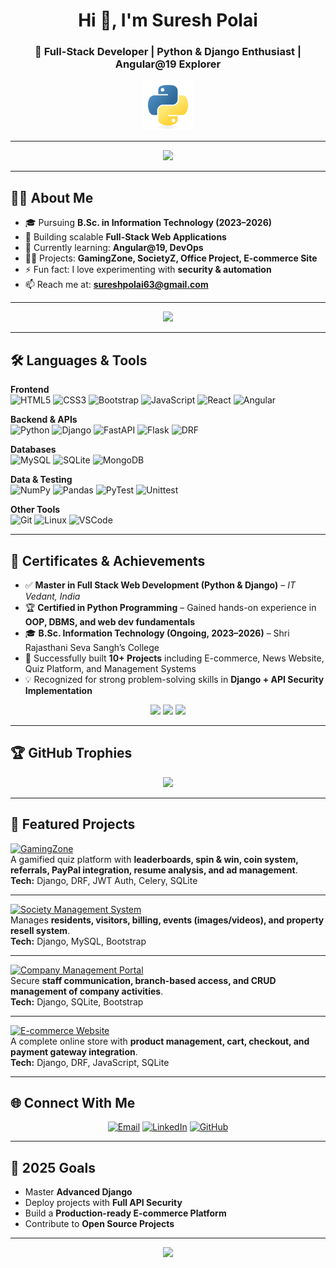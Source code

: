 <h1 align="center">Hi 👋, I'm Suresh Polai</h1>
<h3 align="center">🚀 Full-Stack Developer | Python & Django Enthusiast | Angular@19 Explorer</h3>

<p align="center">
  <img src="https://raw.githubusercontent.com/devicons/devicon/master/icons/python/python-original.svg" width="80"/>
</p>

---

<p align="center">
  <img src="https://skillicons.dev/icons?i=vscode,html,css,js,react,angular,bootstrap,python,django,fastapi,mysql,sqlite,mongodb,aws,devops,git,github,linux" />
</p>


---

## 🧑‍💻 About Me  

- 🎓 Pursuing **B.Sc. in Information Technology (2023–2026)**  
- 🔭 Building scalable **Full-Stack Web Applications**  
- 🌱 Currently learning: **Angular@19, DevOps**  
- 👨‍💻 Projects: **GamingZone, SocietyZ, Office Project, E-commerce Site**  
- ⚡ Fun fact: I love experimenting with **security & automation**  
- 📫 Reach me at: **sureshpolai63@gmail.com**  

---

<p align="center">
  <img src="https://skillicons.dev/icons?i=vscode,html,css,js,react,python,django,fastapi,mysql,sqlite,bootstrap,git,github,linux,angular,mongodb,aws,devops" />
</p>

---

## 🛠️ Languages & Tools  

**Frontend**  
![HTML5](https://img.shields.io/badge/html5-E34F26?style=for-the-badge&logo=html5&logoColor=white) 
![CSS3](https://img.shields.io/badge/css3-1572B6?style=for-the-badge&logo=css3&logoColor=white) 
![Bootstrap](https://img.shields.io/badge/bootstrap-7952B3?style=for-the-badge&logo=bootstrap&logoColor=white) 
![JavaScript](https://img.shields.io/badge/javascript-F7DF1E?style=for-the-badge&logo=javascript&logoColor=black) 
![React](https://img.shields.io/badge/react-20232A?style=for-the-badge&logo=react&logoColor=61DAFB) 
![Angular](https://img.shields.io/badge/angular-DD0031?style=for-the-badge&logo=angular&logoColor=white)  

**Backend & APIs**  
![Python](https://img.shields.io/badge/python-3776AB?style=for-the-badge&logo=python&logoColor=white) 
![Django](https://img.shields.io/badge/django-092E20?style=for-the-badge&logo=django&logoColor=white) 
![FastAPI](https://img.shields.io/badge/FastAPI-009688?style=for-the-badge&logo=fastapi&logoColor=white) 
![Flask](https://img.shields.io/badge/flask-000000?style=for-the-badge&logo=flask&logoColor=white) 
![DRF](https://img.shields.io/badge/Django%20REST-ff1709?style=for-the-badge&logo=django&logoColor=white&labelColor=gray)  

**Databases**  
![MySQL](https://img.shields.io/badge/mysql-4479A1?style=for-the-badge&logo=mysql&logoColor=white) 
![SQLite](https://img.shields.io/badge/sqlite-003B57?style=for-the-badge&logo=sqlite&logoColor=white) 
![MongoDB](https://img.shields.io/badge/mongodb-47A248?style=for-the-badge&logo=mongodb&logoColor=white)  

**Data & Testing**  
![NumPy](https://img.shields.io/badge/numpy-013243?style=for-the-badge&logo=numpy&logoColor=white) 
![Pandas](https://img.shields.io/badge/pandas-150458?style=for-the-badge&logo=pandas&logoColor=white) 
![PyTest](https://img.shields.io/badge/pytest-0A9EDC?style=for-the-badge&logo=pytest&logoColor=white) 
![Unittest](https://img.shields.io/badge/unittest-FF6F00?style=for-the-badge&logo=python&logoColor=white)  

**Other Tools**  
![Git](https://img.shields.io/badge/git-F05033?style=for-the-badge&logo=git&logoColor=white) 
![Linux](https://img.shields.io/badge/linux-FCC624?style=for-the-badge&logo=linux&logoColor=black) 
![VSCode](https://img.shields.io/badge/vscode-007ACC?style=for-the-badge&logo=visualstudiocode&logoColor=white)  

---

## 🏅 Certificates & Achievements  

- ✅ **Master in Full Stack Web Development (Python & Django)** – *IT Vedant, India*  
- 🏆 **Certified in Python Programming** – Gained hands-on experience in **OOP, DBMS, and web dev fundamentals**  
- 🎓 **B.Sc. Information Technology (Ongoing, 2023–2026)** – Shri Rajasthani Seva Sangh’s College  
- 🚀 Successfully built **10+ Projects** including E-commerce, News Website, Quiz Platform, and Management Systems  
- 💡 Recognized for strong problem-solving skills in **Django + API Security Implementation**  

<p align="center">
  <img src="https://img.shields.io/badge/FullStack-Python%20%7C%20Django-blue?style=for-the-badge&logo=python&logoColor=white" />
  <img src="https://img.shields.io/badge/Certified-Python%20Developer-green?style=for-the-badge&logo=python&logoColor=white" />
  <img src="https://img.shields.io/badge/Projects-10%2B-orange?style=for-the-badge&logo=github&logoColor=white" />
</p>

---

## 🏆 GitHub Trophies  

<p align="center">
  <img src="https://github-profile-trophy.vercel.app/?username=sureshdulupolai&theme=tokyonight&no-bg=true&margin-w=15" />
</p>

---

## 🚀 Featured Projects  

[![GamingZone](https://img.shields.io/badge/🎮%20GamingZone-Live-FF0000?style=for-the-badge&logo=django&logoColor=white)](https://gamingzones.onrender.com/)  
A gamified quiz platform with **leaderboards, spin & win, coin system, referrals, PayPal integration, resume analysis, and ad management**.  
**Tech:** Django, DRF, JWT Auth, Celery, SQLite  

---

[![Society Management System](https://img.shields.io/badge/🏢%20Society%20Management%20System-Repo-0052CC?style=for-the-badge&logo=homeassistant&logoColor=white)](https://github.com/sureshdulupolai/SocietyZ)  
Manages **residents, visitors, billing, events (images/videos), and property resell system**.  
**Tech:** Django, MySQL, Bootstrap  

---

[![Company Management Portal](https://img.shields.io/badge/💼%20Company%20Management%20Portal-Repo-FF8C00?style=for-the-badge&logo=buildings&logoColor=white)](https://github.com/sureshdulupolai/Office_Project)  
Secure **staff communication, branch-based access, and CRUD management of company activities**.  
**Tech:** Django, SQLite, Bootstrap  

---

[![E-commerce Website](https://img.shields.io/badge/🛒%20E--commerce%20Website-In%20Progress-9400D3?style=for-the-badge&logo=shopping-cart&logoColor=white)](#)  
A complete online store with **product management, cart, checkout, and payment gateway integration**.  
**Tech:** Django, DRF, JavaScript, SQLite  

---

## 🌐 Connect With Me  

<p align="center">
  <a href="mailto:sureshpolai63@gmail.com"><img src="https://skillicons.dev/icons?i=gmail" alt="Email" /></a>
  <a href="https://linkedin.com/in/suresh-polai/"><img src="https://skillicons.dev/icons?i=linkedin" alt="LinkedIn" /></a>
  <a href="https://github.com/sureshdulupolai"><img src="https://skillicons.dev/icons?i=github" alt="GitHub" /></a>
</p>

---

## 🎯 2025 Goals  

- Master **Advanced Django**  
- Deploy projects with **Full API Security**  
- Build a **Production-ready E-commerce Platform**  
- Contribute to **Open Source Projects**  

---

<p align="center">
  <img src="https://readme-typing-svg.herokuapp.com?font=Fira+Code&size=20&pause=2000&color=42F5D1&center=true&vCenter=true&width=500&lines=Open+for+Collaboration+%F0%9F%91%8D;Let's+Build+Something+Awesome+%F0%9F%9A%80" />
</p>
